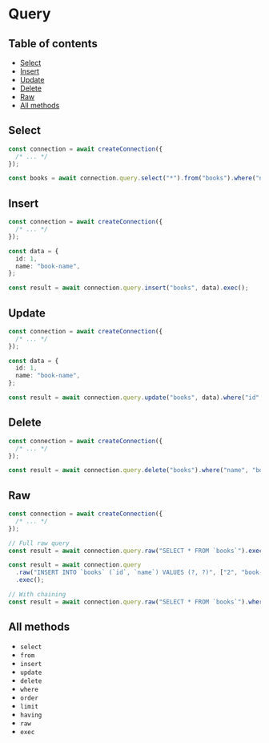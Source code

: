 # Query

## Table of contents

- [Select](#select)
- [Insert](#insert)
- [Update](#update)
- [Delete](#delete)
- [Raw](#raw)
- [All methods](#all-methods)

## Select

```ts
const connection = await createConnection({
  /* ... */
});

const books = await connection.query.select("*").from("books").where("name", "some-book-name").exec();
```

## Insert

```ts
const connection = await createConnection({
  /* ... */
});

const data = {
  id: 1,
  name: "book-name",
};

const result = await connection.query.insert("books", data).exec();
```

## Update

```ts
const connection = await createConnection({
  /* ... */
});

const data = {
  id: 1,
  name: "book-name",
};

const result = await connection.query.update("books", data).where("id", data.id).exec();
```

## Delete

```ts
const connection = await createConnection({
  /* ... */
});

const result = await connection.query.delete("books").where("name", "book-name").exec();
```

## Raw

```ts
const connection = await createConnection({
  /* ... */
});

// Full raw query
const result = await connection.query.raw("SELECT * FROM `books`").exec();

const result = await connection.query
  .raw("INSERT INTO `books` (`id`, `name`) VALUES (?, ?)", ["2", "book-name"])
  .exec();

// With chaining
const result = await connection.query.raw("SELECT * FROM `books`").where("name", "cool-book-name").exec();
```

## All methods

- `select`
- `from`
- `insert`
- `update`
- `delete`
- `where`
- `order`
- `limit`
- `having`
- `raw`
- `exec`
